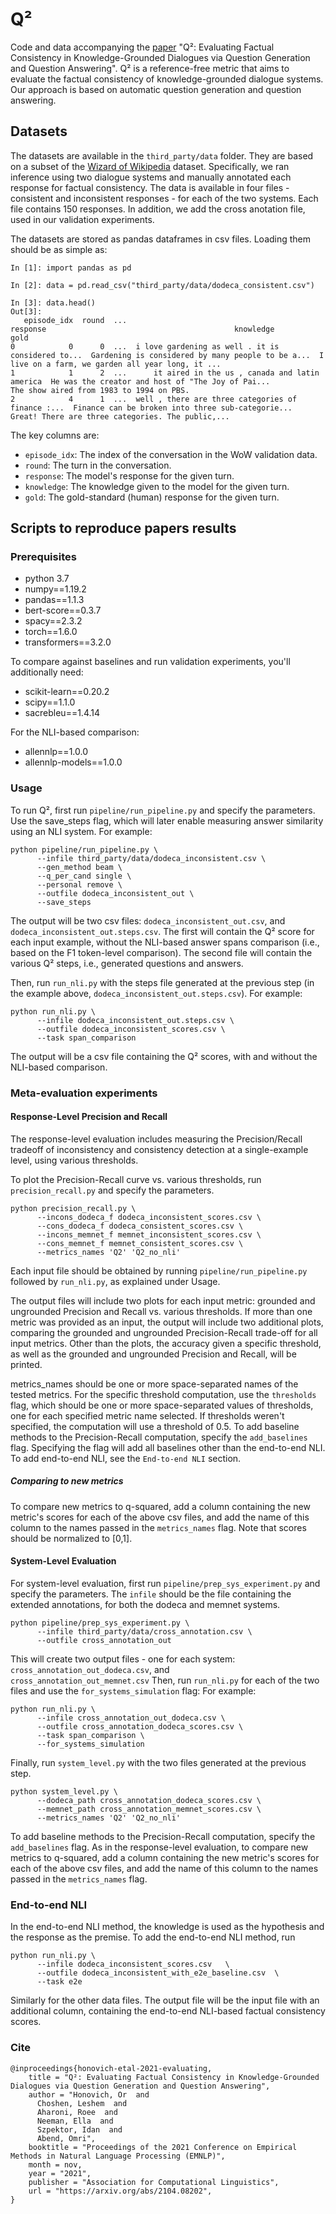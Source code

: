 # Q²

Code and data accompanying the [paper](https://arxiv.org/abs/2104.08202) "Q²: Evaluating Factual Consistency in 
Knowledge-Grounded Dialogues via Question Generation and Question Answering".
Q² is a reference-free metric that aims to evaluate the factual consistency of knowledge-grounded dialogue systems.
Our approach is based on automatic question generation and question answering.

## Datasets

The datasets are available in the `third_party/data` folder.
They are based on a subset of the [Wizard of Wikipedia](https://parl.ai/projects/wizard_of_wikipedia/) dataset.
Specifically, we ran inference using two dialogue systems and manually annotated each response for factual consistency. 
The data is available in four files - consistent and inconsistent responses - for each of the two systems. Each file contains 150 responses.
In addition, we add the cross anotation file, used in our validation experiments.

The datasets are stored as pandas dataframes in csv files. Loading them should be as simple as:

```
In [1]: import pandas as pd

In [2]: data = pd.read_csv("third_party/data/dodeca_consistent.csv")

In [3]: data.head()
Out[3]:
   episode_idx  round  ...                                           response                                          knowledge                                               gold
0            0      0  ...  i love gardening as well . it is considered to...  Gardening is considered by many people to be a...  I live on a farm, we garden all year long, it ...
1            1      2  ...      it aired in the us , canada and latin america  He was the creator and host of "The Joy of Pai...           The show aired from 1983 to 1994 on PBS.
2            4      1  ...  well , there are three categories of finance :...  Finance can be broken into three sub-categorie...  Great! There are three categories. The public,...

```

The key columns are:
- `episode_idx`: The index of the conversation in the WoW validation data.
- `round`: The turn in the conversation.
- `response`: The model's response for the given turn.
- `knowledge`: The knowledge given to the model for the given turn.
- `gold`: The gold-standard (human) response for the given turn.

## Scripts to reproduce papers results

### Prerequisites
* python 3.7
* numpy==1.19.2
* pandas==1.1.3
* bert-score==0.3.7
* spacy==2.3.2
* torch==1.6.0
* transformers==3.2.0

To compare against baselines and run validation experiments, you'll additionally need:
* scikit-learn==0.20.2
* scipy==1.1.0
* sacrebleu==1.4.14

For the NLI-based comparison:
* allennlp==1.0.0
* allennlp-models==1.0.0



### Usage
To run Q², first run `pipeline/run_pipeline.py` and specify the parameters. 
Use the save_steps flag, which will later enable measuring answer similarity using an NLI system.
For example:
```
python pipeline/run_pipeline.py \
      --infile third_party/data/dodeca_inconsistent.csv \
      --gen_method beam \
      --q_per_cand single \
      --personal remove \
      --outfile dodeca_inconsistent_out \
      --save_steps
```

The output will be two csv files: `dodeca_inconsistent_out.csv`, and `dodeca_inconsistent_out.steps.csv`. The first will 
contain the Q² score for each input example, without the NLI-based answer spans comparison (i.e., based on the F1 
token-level comparison). The second file will contain the various Q² steps, i.e., generated questions and answers.

Then, run `run_nli.py` with the steps file generated at the previous step (in the example above, 
`dodeca_inconsistent_out.steps.csv`). 
For example:
```
python run_nli.py \
      --infile dodeca_inconsistent_out.steps.csv \
      --outfile dodeca_inconsistent_scores.csv \
      --task span_comparison
```

The output will be a csv file containing the Q² scores, with and without the NLI-based comparison.

### Meta-evaluation experiments

#### Response-Level Precision and Recall

The response-level evaluation includes measuring the Precision/Recall tradeoff of inconsistency and consistency 
detection at a single-example level, using various thresholds.

To plot the Precision-Recall curve vs. various thresholds, run `precision_recall.py` and specify the parameters.
```
python precision_recall.py \
      --incons_dodeca_f dodeca_inconsistent_scores.csv \
      --cons_dodeca_f dodeca_consistent_scores.csv \
	  --incons_memnet_f memnet_inconsistent_scores.csv \
      --cons_memnet_f memnet_consistent_scores.csv \
      --metrics_names 'Q2' 'Q2_no_nli'
```
Each input file should be obtained by running `pipeline/run_pipeline.py` followed by `run_nli.py`, as 
explained under Usage.

The output files will include two plots for each input metric: grounded and ungrounded Precision and Recall vs. various 
thresholds. If more than one metric was provided as an input, the output will include two additional plots, comparing 
the grounded and ungrounded Precision-Recall trade-off for all input metrics. Other than the plots, the accuracy given a
specific threshold, as well as the grounded and ungrounded Precision and Recall, will be printed.

metrics_names should be one or more space-separated names of the tested metrics.
For the specific threshold computation, use the `thresholds` flag, which should be one or more space-separated values of 
thresholds, one for each specified metric name selected. If thresholds weren't specified, the computation will use a 
threshold of 0.5.
To add baseline methods to the Precision-Recall computation, specify the `add_baselines` flag. Specifying the flag will 
add all baselines other than the end-to-end NLI. To add end-to-end NLI, see the `End-to-end NLI` section.

##### Comparing to new metrics
To compare new metrics to q-squared, add a column containing the new metric's scores for each of the above csv files,
and add the name of this column to the names passed in the `metrics_names` flag. Note that scores should be normalized
to [0,1].

#### System-Level Evaluation

For system-level evaluation, first run `pipeline/prep_sys_experiment.py` and specify the parameters.
The `infile` should be the file containing the extended annotations, for both the dodeca and memnet systems.
```
python pipeline/prep_sys_experiment.py \
      --infile third_party/data/cross_annotation.csv \
      --outfile cross_annotation_out
```

This will create two output files - one for each system: `cross_annotation_out_dodeca.csv`, and  
`cross_annotation_out_memnet.csv`
Then, run `run_nli.py` for each of the two files and use the `for_systems_simulation` flag:
For example:
```
python run_nli.py \
      --infile cross_annotation_out_dodeca.csv \
      --outfile cross_annotation_dodeca_scores.csv \
      --task span_comparison \
      --for_systems_simulation
```

Finally, run `system_level.py` with the two files generated at the previous step.
```
python system_level.py \
      --dodeca_path cross_annotation_dodeca_scores.csv \
      --memnet_path cross_annotation_memnet_scores.csv \
      --metrics_names 'Q2' 'Q2_no_nli'
```

To add baseline methods to the Precision-Recall computation, specify the `add_baselines` flag.
As in the response-level evaluation, to compare new metrics to q-squared, add a column containing the new metric's 
scores for each of the above csv files, and add the name of this column to the names passed in the `metrics_names` flag.

### End-to-end NLI
In the end-to-end NLI method, the knowledge is used as the hypothesis and the response as the premise. 
To add the end-to-end NLI method, run
```
python run_nli.py \
      --infile dodeca_inconsistent_scores.csv   \
      --outfile dodeca_inconsistent_with_e2e_baseline.csv  \
      --task e2e
```

Similarly for the other data files. The output file will be the input file with an additional column, containing the 
end-to-end NLI-based factual consistency scores.

### Cite
```
@inproceedings{honovich-etal-2021-evaluating,
    title = "Q²: Evaluating Factual Consistency in Knowledge-Grounded Dialogues via Question Generation and Question Answering",
    author = "Honovich, Or  and
      Choshen, Leshem  and
      Aharoni, Roee  and
      Neeman, Ella  and
      Szpektor, Idan  and
      Abend, Omri",
    booktitle = "Proceedings of the 2021 Conference on Empirical Methods in Natural Language Processing (EMNLP)",
    month = nov,
    year = "2021",
    publisher = "Association for Computational Linguistics",
    url = "https://arxiv.org/abs/2104.08202",
}
```